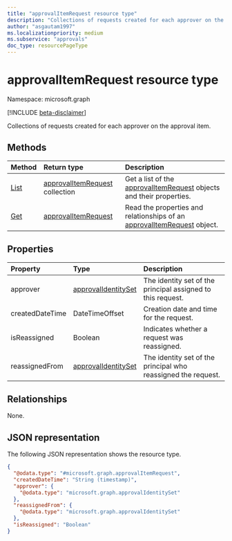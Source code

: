 ```yaml
---
title: "approvalItemRequest resource type"
description: "Collections of requests created for each approver on the approval item."
author: "asgautam1997"
ms.localizationpriority: medium
ms.subservice: "approvals"
doc_type: resourcePageType
---
```


# approvalItemRequest resource type

Namespace: microsoft.graph

[!INCLUDE [beta-disclaimer](../../includes/beta-disclaimer.md)]

Collections of requests created for each approver on the approval item.

## Methods
|Method|Return type|Description|
|:---|:---|:---|
|[List](../api/approvalitem-list-requests.md)|[approvalItemRequest](../resources/approvalitemrequest.md) collection|Get a list of the [approvalItemRequest](../resources/approvalitemrequest.md) objects and their properties.|
|[Get](../api/approvalitemrequest-get.md)|[approvalItemRequest](../resources/approvalitemrequest.md)|Read the properties and relationships of an [approvalItemRequest](../resources/approvalitemrequest.md) object.|

## Properties
|Property|Type|Description|
|:---|:---|:---|
|approver|[approvalIdentitySet](../resources/approvalidentityset.md)|The identity set of the principal assigned to this request.|
|createdDateTime|DateTimeOffset|Creation date and time for the request.|
|isReassigned|Boolean|Indicates whether a request was reassigned.|
|reassignedFrom|[approvalIdentitySet](../resources/approvalidentityset.md)|The identity set of the principal who reassigned the request.|

## Relationships
None.

## JSON representation
The following JSON representation shows the resource type.
<!-- {
  "blockType": "resource",
  "keyProperty": "id",
  "@odata.type": "microsoft.graph.approvalItemRequest",
  "openType": false
}
-->
``` json
{
  "@odata.type": "#microsoft.graph.approvalItemRequest",
  "createdDateTime": "String (timestamp)",
  "approver": {
    "@odata.type": "microsoft.graph.approvalIdentitySet"
  },
  "reassignedFrom": {
    "@odata.type": "microsoft.graph.approvalIdentitySet"
  },
  "isReassigned": "Boolean"
}
```


